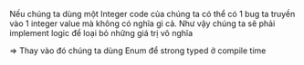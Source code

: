

Nếu chúng ta dùng một Integer code của chúng ta có thể có 1 bug  ta truyền vào 1 integer value mà không có nghĩa gì cả. 
Như vậy chúng ta sẽ phải implement logic để loại bỏ những giá trị vô nghĩa

=> Thay vào đó chúng ta dùng Enum để strong typed ở compile time